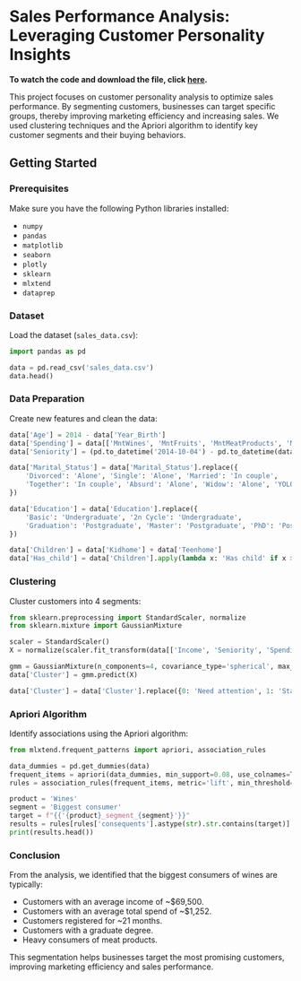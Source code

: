 # Sales Performance Analysis: Leveraging Customer Personality Insights

**To watch the code and download the file, click [here](https://github.com/nilaypatel5/sales_performance_analysis.git).**

This project focuses on customer personality analysis to optimize sales performance. By segmenting customers, businesses can target specific groups, thereby improving marketing efficiency and increasing sales. We used clustering techniques and the Apriori algorithm to identify key customer segments and their buying behaviors.

## Getting Started

### Prerequisites
Make sure you have the following Python libraries installed:
- `numpy`
- `pandas`
- `matplotlib`
- `seaborn`
- `plotly`
- `sklearn`
- `mlxtend`
- `dataprep`

### Dataset
Load the dataset (`sales_data.csv`):
```python
import pandas as pd

data = pd.read_csv('sales_data.csv')
data.head()
```

### Data Preparation
Create new features and clean the data:
```python
data['Age'] = 2014 - data['Year_Birth']
data['Spending'] = data[['MntWines', 'MntFruits', 'MntMeatProducts', 'MntFishProducts', 'MntSweetProducts', 'MntGoldProds']].sum(axis=1)
data['Seniority'] = (pd.to_datetime('2014-10-04') - pd.to_datetime(data['Dt_Customer'], dayfirst=True)).dt.days / 30

data['Marital_Status'] = data['Marital_Status'].replace({
    'Divorced': 'Alone', 'Single': 'Alone', 'Married': 'In couple',
    'Together': 'In couple', 'Absurd': 'Alone', 'Widow': 'Alone', 'YOLO': 'Alone'
})

data['Education'] = data['Education'].replace({
    'Basic': 'Undergraduate', '2n Cycle': 'Undergraduate',
    'Graduation': 'Postgraduate', 'Master': 'Postgraduate', 'PhD': 'Postgraduate'
})

data['Children'] = data['Kidhome'] + data['Teenhome']
data['Has_child'] = data['Children'].apply(lambda x: 'Has child' if x > 0 else 'No child')
```

### Clustering
Cluster customers into 4 segments:
```python
from sklearn.preprocessing import StandardScaler, normalize
from sklearn.mixture import GaussianMixture

scaler = StandardScaler()
X = normalize(scaler.fit_transform(data[['Income', 'Seniority', 'Spending']]), norm='l2')

gmm = GaussianMixture(n_components=4, covariance_type='spherical', max_iter=2000, random_state=5).fit(X)
data['Cluster'] = gmm.predict(X)

data['Cluster'] = data['Cluster'].replace({0: 'Need attention', 1: 'Stars', 2: 'High potential', 3: 'Leaky bucket'})
```

### Apriori Algorithm
Identify associations using the Apriori algorithm:
```python
from mlxtend.frequent_patterns import apriori, association_rules

data_dummies = pd.get_dummies(data)
frequent_items = apriori(data_dummies, min_support=0.08, use_colnames=True, max_len=10)
rules = association_rules(frequent_items, metric='lift', min_threshold=1)

product = 'Wines'
segment = 'Biggest consumer'
target = f"{{'{product}_segment_{segment}'}}"
results = rules[rules['consequents'].astype(str).str.contains(target)].sort_values(by='confidence', ascending=False)
print(results.head())
```

### Conclusion
From the analysis, we identified that the biggest consumers of wines are typically:
- Customers with an average income of ~$69,500.
- Customers with an average total spend of ~$1,252.
- Customers registered for ~21 months.
- Customers with a graduate degree.
- Heavy consumers of meat products.

This segmentation helps businesses target the most promising customers, improving marketing efficiency and sales performance.
